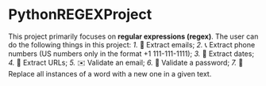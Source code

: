# PythonREGEXProject
This project primarily focuses on **regular expressions (regex)**.
The user can do the following things in this project:
*1.* 📧 Extract emails;
*2.* 📞 Extract phone numbers (US numbers only in the format +1 111-111-1111);
*3.* 📅 Extract dates;
*4.* 🔗 Extract URLs;
*5.* ✉️ Validate an email;
*6.* 🔑 Validate a password;
*7.* 💬 Replace all instances of a word with a new one in a given text.
